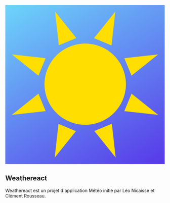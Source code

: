 ![Logo](public/images/favicon.png)
## Weathereact
Weathereact est un projet d'application Météo initié par Léo Nicaisse et Clément Rousseau.